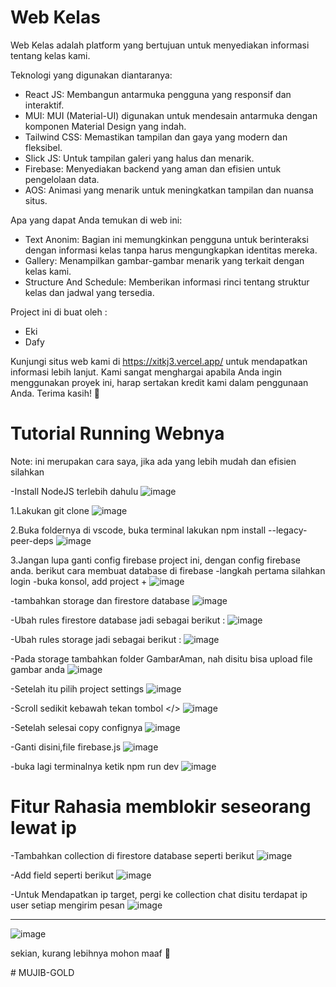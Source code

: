 # Web Kelas
Web Kelas adalah platform yang bertujuan untuk menyediakan informasi tentang kelas kami. 

Teknologi yang digunakan diantaranya: 
- React JS: Membangun antarmuka pengguna yang responsif dan interaktif.
- MUI: MUI (Material-UI) digunakan untuk mendesain antarmuka dengan komponen Material Design yang indah.
- Tailwind CSS: Memastikan tampilan dan gaya yang modern dan fleksibel.
- Slick JS: Untuk tampilan galeri yang halus dan menarik.
- Firebase: Menyediakan backend yang aman dan efisien untuk pengelolaan data.
- AOS: Animasi yang menarik untuk meningkatkan tampilan dan nuansa situs.

Apa yang dapat Anda temukan di web ini:
- Text Anonim: Bagian ini memungkinkan pengguna untuk berinteraksi dengan informasi kelas tanpa harus mengungkapkan identitas mereka.
- Gallery: Menampilkan gambar-gambar menarik yang terkait dengan kelas kami.
- Structure And Schedule: Memberikan informasi rinci tentang struktur kelas dan jadwal yang tersedia.

Project ini di buat oleh :
- Eki
- Dafy

Kunjungi situs web kami di https://xitkj3.vercel.app/ untuk mendapatkan informasi lebih lanjut. Kami sangat menghargai apabila Anda ingin menggunakan proyek ini, harap sertakan kredit kami dalam penggunaan Anda. Terima kasih! 🙏

# Tutorial Running Webnya 
Note: ini merupakan cara saya, jika ada yang lebih mudah dan efisien silahkan

-Install NodeJS terlebih dahulu
![image](https://github.com/EkiZR/Web-Kelas-V2/assets/92925560/59fd1565-d706-47b0-95e2-691b8081aa7b)

1.Lakukan git clone ![image](https://github.com/EkiZR/Web-Kelas-V2/assets/92925560/8f881d1e-353a-47b8-ac6f-fec60c1037dd)

2.Buka foldernya di vscode, buka terminal lakukan npm install --legacy-peer-deps
![image](https://github.com/EkiZR/Web-Kelas-V2/assets/92925560/6d19e7c6-d3cd-457d-9274-7f3058d34bbc)

3.Jangan lupa ganti config firebase project ini, dengan config firebase anda. berikut cara membuat database di firebase
 -langkah pertama silahkan login
 -buka konsol, add project + 
 ![image](https://github.com/EkiZR/Web-Kelas-V2/assets/92925560/35465dfb-ebe7-454f-8257-03ce9d88ac22)
 
-tambahkan storage dan firestore database 
![image](https://github.com/EkiZR/Web-Kelas-V2/assets/92925560/4f770bd6-998d-44a4-b836-1881bd021944)

-Ubah rules firestore database jadi sebagai berikut :
![image](https://github.com/EkiZR/Web-Kelas-V2/assets/92925560/183df580-a341-4cf1-8769-3384ea4f9bab)

-Ubah rules storage jadi sebagai berikut :
![image](https://github.com/EkiZR/Web-Kelas-V2/assets/92925560/507b523e-7d41-4ed5-a875-0d82aac70f6a)

-Pada storage tambahkan folder GambarAman, nah disitu bisa upload file gambar anda
![image](https://github.com/EkiZR/Web-Kelas-V2/assets/92925560/1f3fa75e-2478-4f08-bc9a-a5db7602cc95)

-Setelah itu pilih project settings
![image](https://github.com/EkiZR/Web-Kelas-V2/assets/92925560/677341d3-5b0e-48a7-ae22-f13d26395852)

-Scroll sedikit kebawah tekan tombol </>
![image](https://github.com/EkiZR/Web-Kelas-V2/assets/92925560/a02a3656-9118-4a46-8955-115441cbf42b)

-Setelah selesai copy confignya 
![image](https://github.com/EkiZR/Web-Kelas-V2/assets/92925560/a79ecd78-dd08-4b32-9557-3f599001d739)

-Ganti disini,file firebase.js
![image](https://github.com/EkiZR/Web-Kelas-V2/assets/92925560/c69386fe-814b-4ae5-b526-4ca2ea0414fa)

-buka lagi terminalnya ketik npm run dev
![image](https://github.com/EkiZR/Web-Kelas-V2/assets/92925560/7802b25c-fa5a-4037-a8c2-c36e165159e1)

# Fitur Rahasia memblokir seseorang lewat ip
-Tambahkan collection di firestore database seperti berikut
![image](https://github.com/EkiZR/Web-Kelas-V2/assets/92925560/f92ee3db-9946-4b80-8a09-1ff91a2e9341)

-Add field seperti berikut 
![image](https://github.com/EkiZR/Web-Kelas-V2/assets/92925560/59da4808-8d88-4172-9d23-2b7fbc3e5f9b)

-Untuk Mendapatkan ip target, pergi ke collection chat disitu terdapat ip user setiap mengirim pesan
![image](https://github.com/EkiZR/Web-Kelas-V2/assets/92925560/4e8e29ff-fe7a-4ce6-b771-c62cfe0ccc5e)

------
![image](https://github.com/EkiZR/Web-Kelas-V2/assets/92925560/da0b81c4-a8ff-4f64-a32e-ae4ab59925f2)


sekian, kurang lebihnya mohon maaf 🙏












#   M U J I B - G O L D  
 
